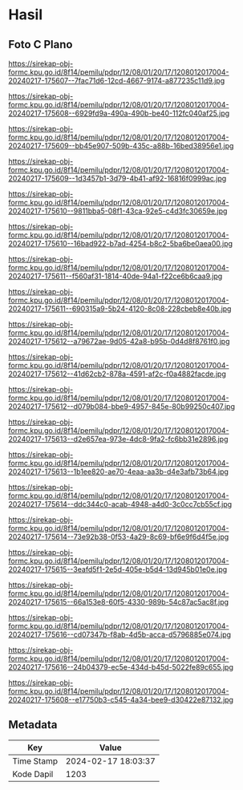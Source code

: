 # Hasil

## Foto C Plano

https://sirekap-obj-formc.kpu.go.id/8f14/pemilu/pdpr/12/08/01/20/17/1208012017004-20240217-175607--7fac71d6-12cd-4667-9174-a877235c11d9.jpg

https://sirekap-obj-formc.kpu.go.id/8f14/pemilu/pdpr/12/08/01/20/17/1208012017004-20240217-175608--6929fd9a-490a-490b-be40-112fc040af25.jpg

https://sirekap-obj-formc.kpu.go.id/8f14/pemilu/pdpr/12/08/01/20/17/1208012017004-20240217-175609--bb45e907-509b-435c-a88b-16bed38956e1.jpg

https://sirekap-obj-formc.kpu.go.id/8f14/pemilu/pdpr/12/08/01/20/17/1208012017004-20240217-175609--1d3457b1-3d79-4b41-af92-16816f0999ac.jpg

https://sirekap-obj-formc.kpu.go.id/8f14/pemilu/pdpr/12/08/01/20/17/1208012017004-20240217-175610--9811bba5-08f1-43ca-92e5-c4d3fc30659e.jpg

https://sirekap-obj-formc.kpu.go.id/8f14/pemilu/pdpr/12/08/01/20/17/1208012017004-20240217-175610--16bad922-b7ad-4254-b8c2-5ba6be0aea00.jpg

https://sirekap-obj-formc.kpu.go.id/8f14/pemilu/pdpr/12/08/01/20/17/1208012017004-20240217-175611--f560af31-1814-40de-94a1-f22ce6b6caa9.jpg

https://sirekap-obj-formc.kpu.go.id/8f14/pemilu/pdpr/12/08/01/20/17/1208012017004-20240217-175611--690315a9-5b24-4120-8c08-228cbeb8e40b.jpg

https://sirekap-obj-formc.kpu.go.id/8f14/pemilu/pdpr/12/08/01/20/17/1208012017004-20240217-175612--a79672ae-9d05-42a8-b95b-0d4d8f8761f0.jpg

https://sirekap-obj-formc.kpu.go.id/8f14/pemilu/pdpr/12/08/01/20/17/1208012017004-20240217-175612--41d62cb2-878a-4591-af2c-f0a4882facde.jpg

https://sirekap-obj-formc.kpu.go.id/8f14/pemilu/pdpr/12/08/01/20/17/1208012017004-20240217-175612--d079b084-bbe9-4957-845e-80b99250c407.jpg

https://sirekap-obj-formc.kpu.go.id/8f14/pemilu/pdpr/12/08/01/20/17/1208012017004-20240217-175613--d2e657ea-973e-4dc8-9fa2-fc6bb31e2896.jpg

https://sirekap-obj-formc.kpu.go.id/8f14/pemilu/pdpr/12/08/01/20/17/1208012017004-20240217-175613--1b1ee820-ae70-4eaa-aa3b-d4e3afb73b64.jpg

https://sirekap-obj-formc.kpu.go.id/8f14/pemilu/pdpr/12/08/01/20/17/1208012017004-20240217-175614--ddc344c0-acab-4948-a4d0-3c0cc7cb55cf.jpg

https://sirekap-obj-formc.kpu.go.id/8f14/pemilu/pdpr/12/08/01/20/17/1208012017004-20240217-175614--73e92b38-0f53-4a29-8c69-bf6e9f6d4f5e.jpg

https://sirekap-obj-formc.kpu.go.id/8f14/pemilu/pdpr/12/08/01/20/17/1208012017004-20240217-175615--3eafd5f1-2e5d-405e-b5d4-13d945b01e0e.jpg

https://sirekap-obj-formc.kpu.go.id/8f14/pemilu/pdpr/12/08/01/20/17/1208012017004-20240217-175615--66a153e8-60f5-4330-989b-54c87ac5ac8f.jpg

https://sirekap-obj-formc.kpu.go.id/8f14/pemilu/pdpr/12/08/01/20/17/1208012017004-20240217-175616--cd07347b-f8ab-4d5b-acca-d5796885e074.jpg

https://sirekap-obj-formc.kpu.go.id/8f14/pemilu/pdpr/12/08/01/20/17/1208012017004-20240217-175616--24b04379-ec5e-434d-b45d-5022fe89c655.jpg

https://sirekap-obj-formc.kpu.go.id/8f14/pemilu/pdpr/12/08/01/20/17/1208012017004-20240217-175608--e17750b3-c545-4a34-bee9-d30422e87132.jpg


## Metadata

| Key        | Value               |
| ---------- | ------------------- |
| Time Stamp | 2024-02-17 18:03:37 |
| Kode Dapil | 1203                |



